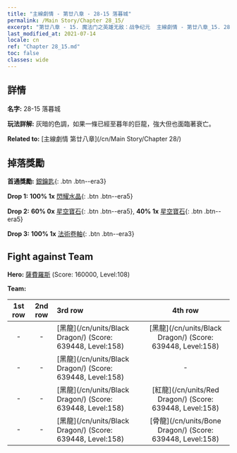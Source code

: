 ```yaml
---
title: "主線劇情 - 第廿八章 - 28-15 落暮城"
permalink: /Main Story/Chapter 28_15/
excerpt: "第廿八章 - 15. 魔法门之英雄无敌：战争纪元  主線劇情 - 第廿八章_15. 28-15 落暮城"
last_modified_at: 2021-07-14
locale: cn
ref: "Chapter 28_15.md"
toc: false
classes: wide
---
```


## 詳情

 **名字:** 28-15 落暮城

 **玩法詳解:** 灰暗的色調，如果一條已經至暮年的巨龍，強大但也面臨著衰亡。

 **Related to:** [主線劇情 第廿八章](/cn/Main Story/Chapter 28/)

## 掉落獎勵

 **首通獎勵:** [銀鑰匙](/cn/Items/con_693/){: .btn .btn--era3}

 **Drop 1:** **100% 1x** [閃耀水晶](/cn/Items/mat_101/){: .btn .btn--era5}

 **Drop 2:** **60% 0x** [星空寶石](/cn/Items/mat_93/){: .btn .btn--era5}, **40% 1x** [星空寶石](/cn/Items/mat_93/){: .btn .btn--era5}

 **Drop 3:** **100% 1x** [法術卷軸](/cn/Items/con_694/){: .btn .btn--era3}


## Fight against Team
 **Hero:** [薩費羅斯](/cn/heroes/Sephinroth/) (Score: 160000, Level:108)

 **Team:**


  | 1st row | 2nd row | 3rd row | 4th row |
  |:----:|:----:|:----|:----:|
  | - | - | [黑龍](/cn/units/Black Dragon/) (Score: 639448, Level:158)  | [黑龍](/cn/units/Black Dragon/) (Score: 639448, Level:158)  |
  | - | - | [黑龍](/cn/units/Black Dragon/) (Score: 639448, Level:158)  | - |
  | - | - | [黑龍](/cn/units/Black Dragon/) (Score: 639448, Level:158)  | [紅龍](/cn/units/Red Dragon/) (Score: 639448, Level:158)  |
  | - | - | [黑龍](/cn/units/Black Dragon/) (Score: 639448, Level:158)  | [骨龍](/cn/units/Bone Dragon/) (Score: 639448, Level:158)  |


